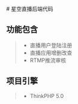 ﻿﻿﻿﻿﻿﻿﻿﻿﻿﻿# 星空直播后端代码## 功能包含>- 直播用户登陆注册>- 直播应用增删改查>-  RTMP推流审核## 项目引擎>- ThinkPHP 5.0